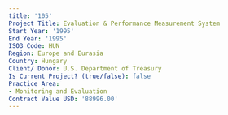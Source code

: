 ```yaml
---
title: '105'
Project Title: Evaluation & Performance Measurement System
Start Year: '1995'
End Year: '1995'
ISO3 Code: HUN
Region: Europe and Eurasia
Country: Hungary
Client/ Donor: U.S. Department of Treasury
Is Current Project? (true/false): false
Practice Area:
- Monitoring and Evaluation
Contract Value USD: '88996.00'
---
```


